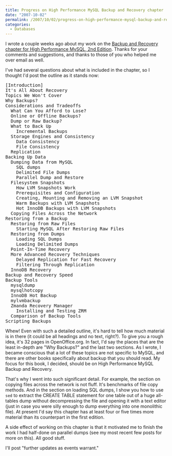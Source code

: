 ```yaml
---
title: Progress on High Performance MySQL Backup and Recovery chapter
date: "2007-10-02"
permalink: /2007/10/02/progress-on-high-performance-mysql-backup-and-recovery-chapter/
categories:
  - Databases
---
```

I wrote a couple weeks ago about my work on the [Backup and Recovery chapter for High Performance MySQL, 2nd Edition][1]. Thanks for your comments and suggestions, and thanks to those of you who helped me over email as well.

I've had several questions about what is included in the chapter, so I thought I'd post the outline as it stands now:

<pre>[Introduction]
It's All About Recovery
Topics We Won't Cover
Why Backups?
Considerations and Tradeoffs
  What Can You Afford to Lose?
  Online or Offline Backups?
  Dump or Raw Backup?
  What to Back Up
    Incremental Backups
  Storage Engines and Consistency
    Data Consistency
    File Consistency
  Replication
Backing Up Data
  Dumping Data from MySQL
    SQL dumps
    Delimited File Dumps
    Parallel Dump and Restore
  Filesystem Snapshots
    How LVM Snapshots Work
    Prerequisites and Configuration
    Creating, Mounting and Removing an LVM Snapshot
    Warm Backups with LVM Snapshots
    Hot InnoDB Backups with LVM Snapshots
  Copying Files Across the Network
Restoring from a Backup
  Restoring from Raw Files
    Starting MySQL After Restoring Raw Files
  Restoring from Dumps
    Loading SQL Dumps
    Loading Delimited Dumps
  Point-In-Time Recovery
  More Advanced Recovery Techniques
    Delayed Replication for Fast Recovery
    Filtering Through Replication
  InnoDB Recovery
Backup and Recovery Speed
Backup Tools
  mysqldump
  mysqlhotcopy
  InnoDB Hot Backup
  mylvmbackup
  Zmanda Recovery Manager
    Installing and Testing ZRM
  Comparison of Backup Tools
Scripting Backups</pre>

Whew! Even with such a detailed outline, it's hard to tell how much material is in there (it could be all headings and no text, right?). To give you a rough idea, it's 32 pages in OpenOffice.org. In fact, I'd say the places that are the least in-depth are "Why Backups?" and the last two sections. As I wrote, I became conscious that a lot of these topics are not specific to MySQL, and there are other books specifically about backup that you should read. My focus for this book, I decided, should be on High Performance MySQL Backup and Recovery.

That's why I went into such significant detail. For example, the section on copying files across the network is not fluff. It's benchmarks of file copy methods. And in the section on loading SQL dumps, I show you how to use `sed` to extract the CREATE TABLE statement for one table out of a huge all-tables dump without decompressing the file and opening it with a text editor (just in case you were silly enough to dump everything into one monolithic file). At present I'd say this chapter has at least four or five times more material than its counterpart in the first edition.

A side effect of working on this chapter is that it motivated me to finish the work I had half-done on parallel dumps (see my most recent few posts for more on this). All good stuff.

I'll post "further updates as events warrant."

 [1]: http://www.xaprb.com/blog/2007/09/19/high-performance-mysql-second-edition-backup-and-recovery/
